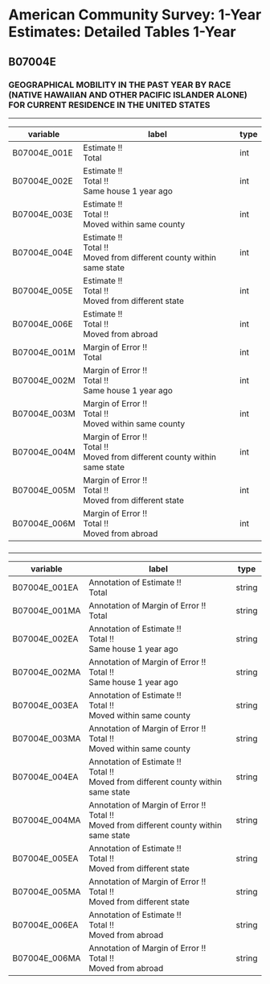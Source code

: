 # American Community Survey: 1-Year Estimates: Detailed Tables 1-Year

## B07004E

### GEOGRAPHICAL MOBILITY IN THE PAST YEAR BY RACE (NATIVE HAWAIIAN AND OTHER PACIFIC ISLANDER ALONE) FOR CURRENT RESIDENCE IN THE UNITED STATES

___

| variable | label | type |
| ----- | ----- | ----- |
| B07004E_001E | Estimate !!<br>Total | int |
| B07004E_002E | Estimate !!<br>Total !!<br>Same house 1 year ago | int |
| B07004E_003E | Estimate !!<br>Total !!<br>Moved within same county | int |
| B07004E_004E | Estimate !!<br>Total !!<br>Moved from different county within same state | int |
| B07004E_005E | Estimate !!<br>Total !!<br>Moved from different state | int |
| B07004E_006E | Estimate !!<br>Total !!<br>Moved from abroad | int |
| B07004E_001M | Margin of Error !!<br>Total | int |
| B07004E_002M | Margin of Error !!<br>Total !!<br>Same house 1 year ago | int |
| B07004E_003M | Margin of Error !!<br>Total !!<br>Moved within same county | int |
| B07004E_004M | Margin of Error !!<br>Total !!<br>Moved from different county within same state | int |
| B07004E_005M | Margin of Error !!<br>Total !!<br>Moved from different state | int |
| B07004E_006M | Margin of Error !!<br>Total !!<br>Moved from abroad | int |
### 

___

| variable | label | type |
| ----- | ----- | ----- |
| B07004E_001EA | Annotation of Estimate !!<br>Total | string |
| B07004E_001MA | Annotation of Margin of Error !!<br>Total | string |
| B07004E_002EA | Annotation of Estimate !!<br>Total !!<br>Same house 1 year ago | string |
| B07004E_002MA | Annotation of Margin of Error !!<br>Total !!<br>Same house 1 year ago | string |
| B07004E_003EA | Annotation of Estimate !!<br>Total !!<br>Moved within same county | string |
| B07004E_003MA | Annotation of Margin of Error !!<br>Total !!<br>Moved within same county | string |
| B07004E_004EA | Annotation of Estimate !!<br>Total !!<br>Moved from different county within same state | string |
| B07004E_004MA | Annotation of Margin of Error !!<br>Total !!<br>Moved from different county within same state | string |
| B07004E_005EA | Annotation of Estimate !!<br>Total !!<br>Moved from different state | string |
| B07004E_005MA | Annotation of Margin of Error !!<br>Total !!<br>Moved from different state | string |
| B07004E_006EA | Annotation of Estimate !!<br>Total !!<br>Moved from abroad | string |
| B07004E_006MA | Annotation of Margin of Error !!<br>Total !!<br>Moved from abroad | string |

